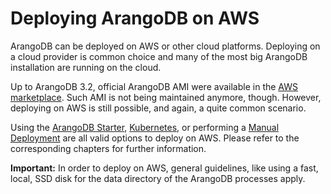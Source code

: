 Deploying ArangoDB on AWS
=========================

ArangoDB can be deployed on AWS or other cloud platforms. Deploying on a cloud
provider is common choice and many of the most big ArangoDB installation are running
on the cloud.

Up to ArangoDB 3.2, official ArangoDB AMI were available in the [AWS marketplace](https://aws.amazon.com/marketplace/search/results/ref=dtl_navgno_search_box?page=1&searchTerms=arangodb).
Such AMI is not being maintained anymore, though. However, deploying on AWS is
still possible, and again, a quite common scenario.

Using the [ArangoDB Starter](../ArangoDBStarter/README.md), [Kubernetes](../Kubernetes/README.md),
or performing a [Manual Deployment](../Manually/README.md) are all valid
options to deploy on AWS. Please refer to the corresponding chapters for further 
information.

**Important:** In order to deploy on AWS, general guidelines, like using a fast,
local, SSD disk for the data directory of the ArangoDB processes apply.
